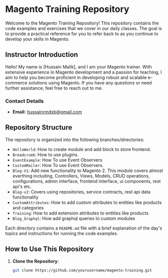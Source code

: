 # Magento Training Repository

Welcome to the Magento Training Repository! This repository contains the code examples and exercises that we cover in our daily classes. The goal is to provide a practical reference for you to refer back to as you continue to develop your skills in Magento.

## Instructor Introduction

Hello! My name is [Hussain Malik], and I am your Magento trainer. With extensive experience in Magento development and a passion for teaching, I aim to help you become proficient in developing robust and scalable e-commerce solutions using Magento. If you have any questions or need further assistance, feel free to reach out to me.

### Contact Details
- **Email:** [hussainrmdxb@gmail.com](mailto:hussainrmdxb@gmail.com)


## Repository Structure

The repository is organized into the following branches/directories:

- `HelloWorld`: How to create module and add block to store frontend.
- `Breadcrumb`: How to use plugins.
- `EventExample`: How To use Event Observers
- `CustomMailer`: How To use Event Observers.
- `Blog-V1`: Add new functionality to Magento 2. This module covers almost everthing including, Controllers, Views, Models, CRUD operations, configurations, admin interface, frontend interface, ui components, rest api's etc.
- `Blog-v2`: Covers using repositories, service contracts, rest api data functionality
- `CustomAttributes`: How to add custom attributes to entities like products and categories
- `Training`: How to add extension attributes to entities like products
- `Blog_Graphql`: How add graphql queries to custom modules

Each directory contains a `README.md` file with a brief explanation of the day's topics and instructions for running the code examples.

## How to Use This Repository

1. **Clone the Repository**: 
   ```sh
   git clone https://github.com/yourusername/magento-training.git
